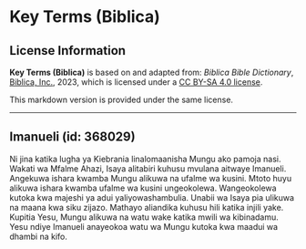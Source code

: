 # Key Terms (Biblica)

## License Information

**Key Terms (Biblica)** is based on and adapted from: _Biblica Bible Dictionary_, [Biblica, Inc.](https://www.biblica.com/), 2023, which is licensed under a [CC BY-SA 4.0 license](https://creativecommons.org/licenses/by-sa/4.0/legalcode.en).

This markdown version is provided under the same license.



--------------------------------

## Imanueli (id: 368029)

 Ni jina katika lugha ya Kiebrania linalomaanisha Mungu ako pamoja nasi. Wakati wa Mfalme Ahazi, Isaya alitabiri kuhusu mvulana aitwaye Imanueli. Angekuwa ishara kwamba Mungu alikuwa na ufalme wa kusini. Mtoto huyu alikuwa ishara kwamba ufalme wa kusini ungeokolewa. Wangeokolewa kutoka kwa majeshi ya adui yaliyowashambulia. Unabii wa Isaya pia ulikuwa na maana kwa siku zijazo. Mathayo aliandika kuhusu hili katika injili yake. Kupitia Yesu, Mungu alikuwa na watu wake katika mwili wa kibinadamu. Yesu ndiye Imanueli anayeokoa watu wa Mungu kutoka kwa maadui wa dhambi na kifo.


